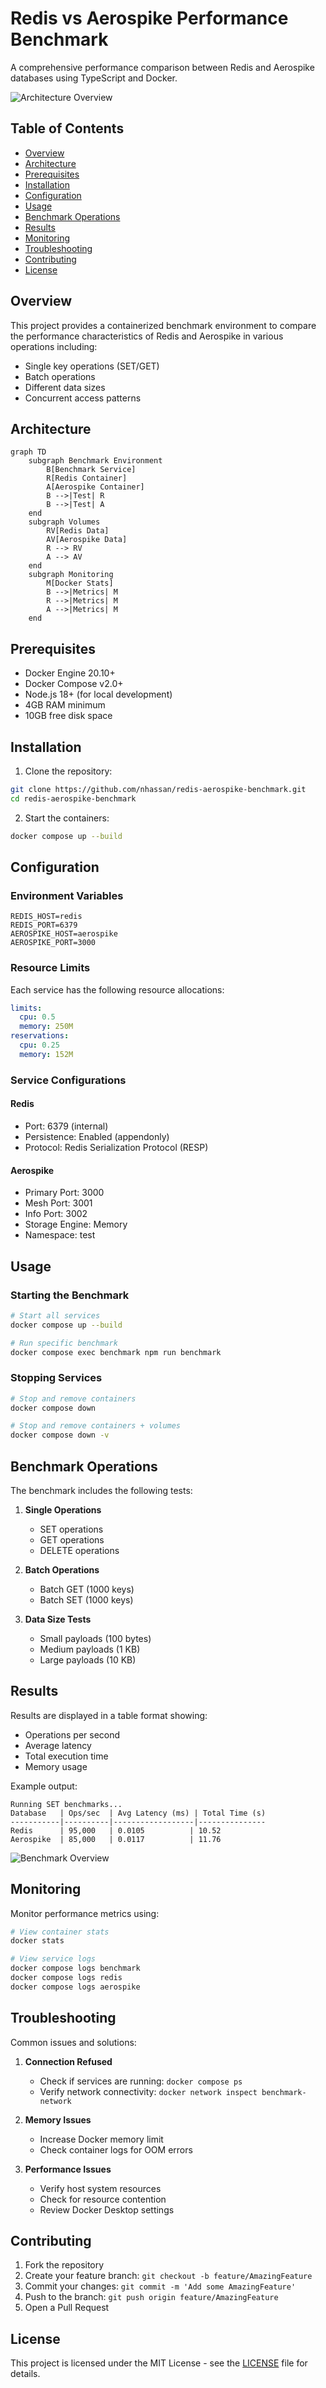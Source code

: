 # Redis vs Aerospike Performance Benchmark

A comprehensive performance comparison between Redis and Aerospike databases using TypeScript and Docker.

![Architecture Overview](./docs/images/architecture.png)

## Table of Contents
- [Overview](#overview)
- [Architecture](#architecture)
- [Prerequisites](#prerequisites)
- [Installation](#installation)
- [Configuration](#configuration)
- [Usage](#usage)
- [Benchmark Operations](#benchmark-operations)
- [Results](#results)
- [Monitoring](#monitoring)
- [Troubleshooting](#troubleshooting)
- [Contributing](#contributing)
- [License](#license)

## Overview

This project provides a containerized benchmark environment to compare the performance characteristics of Redis and Aerospike in various operations including:
- Single key operations (SET/GET)
- Batch operations
- Different data sizes
- Concurrent access patterns

## Architecture

```mermaid
graph TD
    subgraph Benchmark Environment
        B[Benchmark Service]
        R[Redis Container]
        A[Aerospike Container]
        B -->|Test| R
        B -->|Test| A
    end
    subgraph Volumes
        RV[Redis Data]
        AV[Aerospike Data]
        R --> RV
        A --> AV
    end
    subgraph Monitoring
        M[Docker Stats]
        B -->|Metrics| M
        R -->|Metrics| M
        A -->|Metrics| M
    end
```

## Prerequisites

- Docker Engine 20.10+
- Docker Compose v2.0+
- Node.js 18+ (for local development)
- 4GB RAM minimum
- 10GB free disk space

## Installation

1. Clone the repository:
```bash
git clone https://github.com/nhassan/redis-aerospike-benchmark.git
cd redis-aerospike-benchmark
```

2. Start the containers:
```bash
docker compose up --build
```

## Configuration

### Environment Variables

```env
REDIS_HOST=redis
REDIS_PORT=6379
AEROSPIKE_HOST=aerospike
AEROSPIKE_PORT=3000
```

### Resource Limits

Each service has the following resource allocations:

```yaml
limits:
  cpu: 0.5
  memory: 250M
reservations:
  cpu: 0.25
  memory: 152M
```

### Service Configurations

#### Redis
- Port: 6379 (internal)
- Persistence: Enabled (appendonly)
- Protocol: Redis Serialization Protocol (RESP)

#### Aerospike
- Primary Port: 3000
- Mesh Port: 3001
- Info Port: 3002
- Storage Engine: Memory
- Namespace: test

## Usage

### Starting the Benchmark

```bash
# Start all services
docker compose up --build

# Run specific benchmark
docker compose exec benchmark npm run benchmark
```

### Stopping Services

```bash
# Stop and remove containers
docker compose down

# Stop and remove containers + volumes
docker compose down -v
```

## Benchmark Operations

The benchmark includes the following tests:

1. **Single Operations**
   - SET operations
   - GET operations
   - DELETE operations

2. **Batch Operations**
   - Batch GET (1000 keys)
   - Batch SET (1000 keys)

3. **Data Size Tests**
   - Small payloads (100 bytes)
   - Medium payloads (1 KB)
   - Large payloads (10 KB)

## Results

Results are displayed in a table format showing:
- Operations per second
- Average latency
- Total execution time
- Memory usage

Example output:
```
Running SET benchmarks...
Database   | Ops/sec  | Avg Latency (ms) | Total Time (s)
-----------|----------|------------------|---------------
Redis      | 95,000   | 0.0105          | 10.52
Aerospike  | 85,000   | 0.0117          | 11.76
```

![Benchmark Overview](./docs/images/benchmark.png)

## Monitoring

Monitor performance metrics using:

```bash
# View container stats
docker stats

# View service logs
docker compose logs benchmark
docker compose logs redis
docker compose logs aerospike
```

## Troubleshooting

Common issues and solutions:

1. **Connection Refused**
   - Check if services are running: `docker compose ps`
   - Verify network connectivity: `docker network inspect benchmark-network`

2. **Memory Issues**
   - Increase Docker memory limit
   - Check container logs for OOM errors

3. **Performance Issues**
   - Verify host system resources
   - Check for resource contention
   - Review Docker Desktop settings

## Contributing

1. Fork the repository
2. Create your feature branch: `git checkout -b feature/AmazingFeature`
3. Commit your changes: `git commit -m 'Add some AmazingFeature'`
4. Push to the branch: `git push origin feature/AmazingFeature`
5. Open a Pull Request

## License

This project is licensed under the MIT License - see the [LICENSE](LICENSE) file for details.